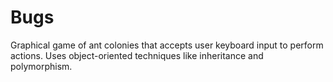 # Bugs

Graphical game of ant colonies that accepts user keyboard input to perform actions. Uses object-oriented techniques like inheritance and polymorphism. 
